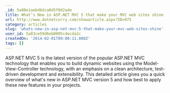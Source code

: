 ```yaml
---
_id: 5a88e1aebd6dca0d5f0d2ade
title: What’s New in ASP.NET MVC 5 that make your MVC web sites shine 
url: http://www.dotnetcurry.com/showarticle.aspx?ID=975
category: articles
slug: 'whats-new-in-asp-net-mvc-5-that-make-your-mvc-web-sites-shine'
user_id: 5a83ce59d6eb0005c4ecda2c
createdOn: '2014-02-01T09:00:11.000Z'
tags: []
---
```


ASP.NET MVC 5 is the latest version of the popular ASP.NET MVC technology that enables you to build dynamic websites using the Model-View-Controller technology, with an emphasis on a clean architecture, test-driven development and extensibility. This detailed article gives you a quick overview of what's new in ASP.NET MVC version 5 and how best to apply these new features in your projects.
